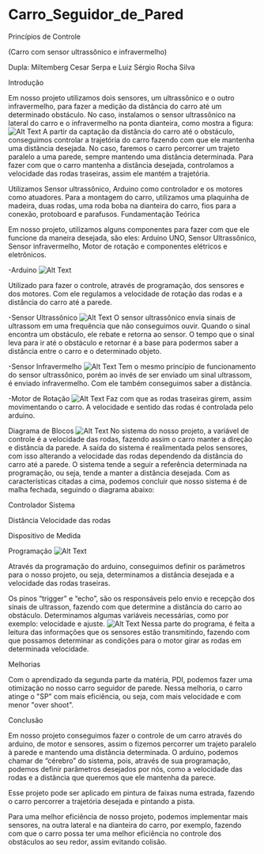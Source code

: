 # Carro_Seguidor_de_Pared

Princípios de Controle

(Carro com sensor ultrassônico e infravermelho)

Dupla: Miltemberg Cesar Serpa e Luiz Sérgio Rocha Silva

Introdução

Em nosso projeto utilizamos dois sensores, um ultrassônico e o outro infravermelho, para fazer a medição da distância do carro até um determinado obstáculo. No caso, instalamos o sensor ultrassônico na lateral do carro e o infravermelho na ponta dianteira, como mostra a figura:
![Alt Text](https://github.com/luizdm/Carro_Seguidor_de_Parede/blob/master/imagens/CARRO1.jpg?raw=true)
A partir da captação da distância do carro até o obstáculo, conseguimos controlar a trajetória do carro fazendo com que ele mantenha uma distância desejada. No caso, faremos o carro percorrer um trajeto paralelo a uma parede, sempre mantendo uma distância determinada. Para fazer com que o carro mantenha a distância desejada, controlamos a velocidade das rodas traseiras, assim ele mantém a trajetória.

Utilizamos Sensor ultrassônico, Arduino como controlador e os motores como atuadores. Para a montagem do carro, utilizamos uma plaquinha de madeira, duas rodas, uma roda boba na dianteira do carro, fios para a conexão, protoboard e parafusos.
Fundamentação Teórica

Em nosso projeto, utilizamos alguns componentes para fazer com que ele funcione da maneira desejada, são eles: Arduino UNO, Sensor Ultrassônico, Sensor infravermelho, Motor de rotação e componentes elétricos e eletrônicos.

-Arduino
![Alt Text](https://github.com/luizdm/Carro_Seguidor_de_Parede/blob/master/imagens/ARDUINO.jpg?raw=true)


Utilizado para fazer o controle, através de programação, dos sensores e dos motores. Com ele regulamos a velocidade de rotação das rodas e a distância do carro até a parede.

-Sensor Ultrassônico
![Alt Text](https://github.com/luizdm/Carro_Seguidor_de_Parede/blob/master/imagens/SENSOR.jpg?raw=true)
O sensor ultrassônico envia sinais de ultrassom em uma frequência que não conseguimos ouvir. Quando o sinal encontra um obstáculo, ele rebate e retorna ao sensor. O tempo que o sinal leva para ir até o obstáculo e retornar é a base para podermos saber a distância entre o carro e o determinado objeto.

-Sensor Infravermelho
![Alt Text](https://github.com/luizdm/Carro_Seguidor_de_Parede/blob/master/imagens/SENSORINFRA.jpg?raw=true)
Tem o mesmo princípio de funcionamento do sensor ultrassônico, porém ao invés de ser enviado um sinal ultrassom, é enviado infravermelho. Com ele também conseguimos saber a distância.

-Motor de Rotação
![Alt Text](https://github.com/luizdm/Carro_Seguidor_de_Parede/blob/master/imagens/MOTOR.jpg?raw=true)
Faz com que as rodas traseiras girem, assim movimentando o carro. A velocidade e sentido das rodas é controlada pelo arduino.

Diagrama de Blocos
![Alt Text](https://github.com/luizdm/Carro_Seguidor_de_Parede/blob/master/imagens/DIAGRAMACARRO.PNG?raw=true)
No sistema do nosso projeto, a variável de controle é a velocidade das rodas, fazendo assim o carro manter a direção e distância da parede. A saída do sistema é realimentada pelos sensores, com isso alterando a velocidade das rodas dependendo da distância do carro até a parede. O sistema tende a seguir a referência determinada na programação, ou seja, tende a manter a distância desejada. Com as características citadas a cima, podemos concluir que nosso sistema é de malha fechada, seguindo o diagrama abaixo:

Controlador Sistema

Distância Velocidade das rodas

Dispositivo de Medida

Programação
![Alt Text](https://github.com/luizdm/Carro_Seguidor_de_Parede/blob/master/imagens/CODE1.jpg?raw=true)

Através da programação do arduino, conseguimos definir os parâmetros para o nosso projeto, ou seja, determinamos a distância desejada e a velocidade das rodas traseiras.

Os pinos “trigger” e “echo”, são os responsáveis pelo envio e recepção dos sinais de ultrasson, fazendo com que determine a distância do carro ao obstáculo. Determinamos algumas variáveis necessárias, como por exemplo: velocidade e ajuste.
![Alt Text](https://github.com/luizdm/Carro_Seguidor_de_Parede/blob/master/imagens/image.png?raw=true)
Nessa parte do programa, é feita a leitura das informações que os sensores estão transmitindo, fazendo com que possamos determinar as condições para o motor girar as rodas em determinada velocidade.

Melhorias

Com o aprendizado da segunda parte da matéria, PDI, podemos fazer uma otimização no nosso carro seguidor de parede. Nessa melhoria, o carro atinge o "SP" com mais eficiência, ou seja, com mais velocidade e com menor "over shoot".

Conclusão

Em nosso projeto conseguimos fazer o controle de um carro através do arduino, de motor e sensores, assim o fizemos percorrer um trajeto paralelo à parede e mantendo uma distância determinada. O arduino, podemos chamar de “cérebro” do sistema, pois, através de sua programação, podemos definir parâmetros desejados por nós, como a velocidade das rodas e a distância que queremos que ele mantenha da parece.

Esse projeto pode ser aplicado em pintura de faixas numa estrada, fazendo o carro percorrer a trajetória desejada e pintando a pista.

Para uma melhor eficiência de nosso projeto, podemos implementar mais sensores, na outra lateral e na dianteira do carro, por exemplo, fazendo com que o carro possa ter uma melhor eficiência no controle dos obstáculos ao seu redor, assim evitando colisão.
